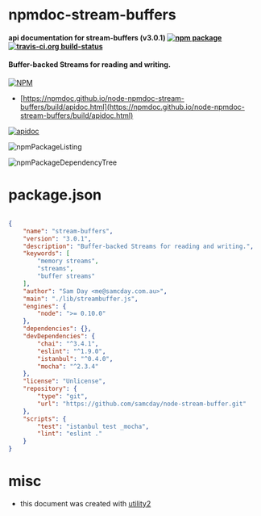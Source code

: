 # npmdoc-stream-buffers

#### api documentation for  stream-buffers (v3.0.1)  [![npm package](https://img.shields.io/npm/v/npmdoc-stream-buffers.svg?style=flat-square)](https://www.npmjs.org/package/npmdoc-stream-buffers) [![travis-ci.org build-status](https://api.travis-ci.org/npmdoc/node-npmdoc-stream-buffers.svg)](https://travis-ci.org/npmdoc/node-npmdoc-stream-buffers)

#### Buffer-backed Streams for reading and writing.

[![NPM](https://nodei.co/npm/stream-buffers.png?downloads=true&downloadRank=true&stars=true)](https://www.npmjs.com/package/stream-buffers)

- [https://npmdoc.github.io/node-npmdoc-stream-buffers/build/apidoc.html](https://npmdoc.github.io/node-npmdoc-stream-buffers/build/apidoc.html)

[![apidoc](https://npmdoc.github.io/node-npmdoc-stream-buffers/build/screenCapture.buildCi.browser.%252Ftmp%252Fbuild%252Fapidoc.html.png)](https://npmdoc.github.io/node-npmdoc-stream-buffers/build/apidoc.html)

![npmPackageListing](https://npmdoc.github.io/node-npmdoc-stream-buffers/build/screenCapture.npmPackageListing.svg)

![npmPackageDependencyTree](https://npmdoc.github.io/node-npmdoc-stream-buffers/build/screenCapture.npmPackageDependencyTree.svg)



# package.json

```json

{
    "name": "stream-buffers",
    "version": "3.0.1",
    "description": "Buffer-backed Streams for reading and writing.",
    "keywords": [
        "memory streams",
        "streams",
        "buffer streams"
    ],
    "author": "Sam Day <me@samcday.com.au>",
    "main": "./lib/streambuffer.js",
    "engines": {
        "node": ">= 0.10.0"
    },
    "dependencies": {},
    "devDependencies": {
        "chai": "^3.4.1",
        "eslint": "^1.9.0",
        "istanbul": "^0.4.0",
        "mocha": "^2.3.4"
    },
    "license": "Unlicense",
    "repository": {
        "type": "git",
        "url": "https://github.com/samcday/node-stream-buffer.git"
    },
    "scripts": {
        "test": "istanbul test _mocha",
        "lint": "eslint ."
    }
}
```



# misc
- this document was created with [utility2](https://github.com/kaizhu256/node-utility2)
